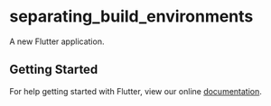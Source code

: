 # separating_build_environments

A new Flutter application.

## Getting Started

For help getting started with Flutter, view our online
[documentation](https://flutter.io/).
